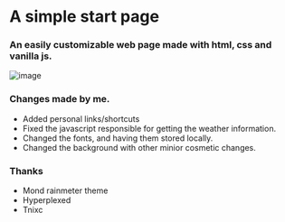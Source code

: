 # A simple start page

### An easily customizable web page made with html, css and vanilla js.

![image](https://github.com/d-solis/startpageV5/assets/43517199/d58187bd-db3c-4c4e-9c53-6daaf7be8ddb)

### Changes made by me.

 - Added personal links/shortcuts
 - Fixed the javascript responsible for getting the weather information.
 - Changed the fonts, and having them stored locally.
 - Changed the background with other minior cosmetic changes.

### Thanks

 - Mond rainmeter theme
 - Hyperplexed
 - Tnixc 
